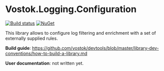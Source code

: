 # Vostok.Logging.Configuration

[![Build status](https://ci.appveyor.com/api/projects/status/github/vostok/logging.configuration?svg=true&branch=master)](https://ci.appveyor.com/project/vostok/logging.configuration/branch/master)
[![NuGet](https://img.shields.io/nuget/v/Vostok.Logging.Configuration.svg)](https://www.nuget.org/packages/Vostok.Logging.Configuration)

This library allows to configure log filtering and enrichment with a set of externally supplied rules.


**Build guide**: https://github.com/vostok/devtools/blob/master/library-dev-conventions/how-to-build-a-library.md

**User documentation**: not written yet.